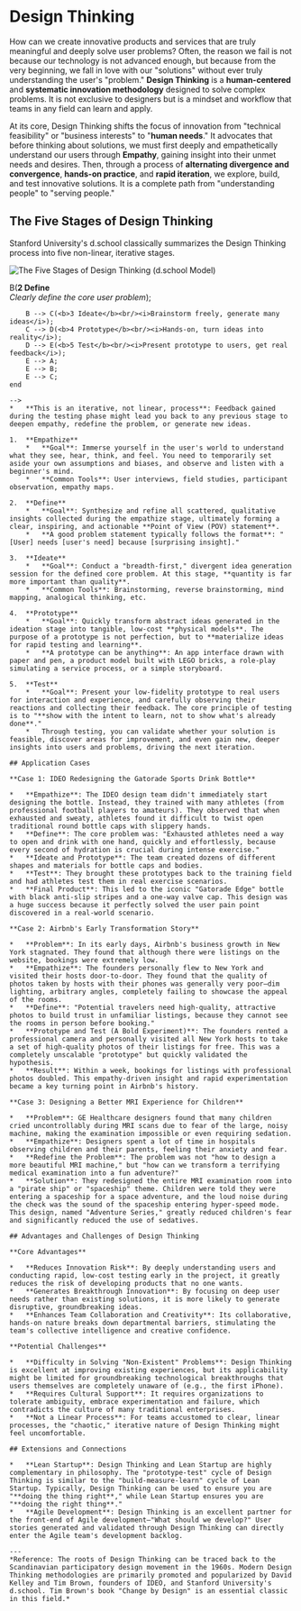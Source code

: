 # Design Thinking

How can we create innovative products and services that are truly meaningful and deeply solve user problems? Often, the reason we fail is not because our technology is not advanced enough, but because from the very beginning, we fall in love with our "solutions" without ever truly understanding the user's "problem." **Design Thinking** is a **human-centered** and **systematic innovation methodology** designed to solve complex problems. It is not exclusive to designers but is a mindset and workflow that teams in any field can learn and apply.

At its core, Design Thinking shifts the focus of innovation from "technical feasibility" or "business interests" to "**human needs**." It advocates that before thinking about solutions, we must first deeply and empathetically understand our users through **Empathy**, gaining insight into their unmet needs and desires. Then, through a process of **alternating divergence and convergence**, **hands-on practice**, and **rapid iteration**, we explore, build, and test innovative solutions. It is a complete path from "understanding people" to "serving people."

## The Five Stages of Design Thinking

Stanford University's d.school classically summarizes the Design Thinking process into five non-linear, iterative stages.

![The Five Stages of Design Thinking (d.school Model)](./Design-Thinking-Tutorial-en-mermaid.png)

<!--
```mermaid
graph TD
    subgraph The Five Stages of Design Thinking (d.school Model)
        A(<b>1 Empathize</b><br/><i>Put yourself in their shoes, understand your users</i>) --> B(<b>2 Define</b><br/><i>Clearly define the core user problem</i>);
        B --> C(<b>3 Ideate</b><br/><i>Brainstorm freely, generate many ideas</i>);
        C --> D(<b>4 Prototype</b><br/><i>Hands-on, turn ideas into reality</i>);
        D --> E(<b>5 Test</b><br/><i>Present prototype to users, get real feedback</i>);
        E --> A;
        E --> B;
        E --> C;
    end
```
-->
*   **This is an iterative, not linear, process**: Feedback gained during the testing phase might lead you back to any previous stage to deepen empathy, redefine the problem, or generate new ideas.

1.  **Empathize**
    *   **Goal**: Immerse yourself in the user's world to understand what they see, hear, think, and feel. You need to temporarily set aside your own assumptions and biases, and observe and listen with a beginner's mind.
    *   **Common Tools**: User interviews, field studies, participant observation, empathy maps.

2.  **Define**
    *   **Goal**: Synthesize and refine all scattered, qualitative insights collected during the empathize stage, ultimately forming a clear, inspiring, and actionable **Point of View (POV) statement**.
    *   **A good problem statement typically follows the format**: "[User] needs [user's need] because [surprising insight]."

3.  **Ideate**
    *   **Goal**: Conduct a "breadth-first," divergent idea generation session for the defined core problem. At this stage, **quantity is far more important than quality**.
    *   **Common Tools**: Brainstorming, reverse brainstorming, mind mapping, analogical thinking, etc.

4.  **Prototype**
    *   **Goal**: Quickly transform abstract ideas generated in the ideation stage into tangible, low-cost **physical models**. The purpose of a prototype is not perfection, but to **materialize ideas for rapid testing and learning**.
    *   **A prototype can be anything**: An app interface drawn with paper and pen, a product model built with LEGO bricks, a role-play simulating a service process, or a simple storyboard.

5.  **Test**
    *   **Goal**: Present your low-fidelity prototype to real users for interaction and experience, and carefully observing their reactions and collecting their feedback. The core principle of testing is to "**show with the intent to learn, not to show what's already done**."
    *   Through testing, you can validate whether your solution is feasible, discover areas for improvement, and even gain new, deeper insights into users and problems, driving the next iteration.

## Application Cases

**Case 1: IDEO Redesigning the Gatorade Sports Drink Bottle**

*   **Empathize**: The IDEO design team didn't immediately start designing the bottle. Instead, they trained with many athletes (from professional football players to amateurs). They observed that when exhausted and sweaty, athletes found it difficult to twist open traditional round bottle caps with slippery hands.
*   **Define**: The core problem was: "Exhausted athletes need a way to open and drink with one hand, quickly and effortlessly, because every second of hydration is crucial during intense exercise."
*   **Ideate and Prototype**: The team created dozens of different shapes and materials for bottle caps and bodies.
*   **Test**: They brought these prototypes back to the training field and had athletes test them in real exercise scenarios.
*   **Final Product**: This led to the iconic "Gatorade Edge" bottle with black anti-slip stripes and a one-way valve cap. This design was a huge success because it perfectly solved the user pain point discovered in a real-world scenario.

**Case 2: Airbnb's Early Transformation Story**

*   **Problem**: In its early days, Airbnb's business growth in New York stagnated. They found that although there were listings on the website, bookings were extremely low.
*   **Empathize**: The founders personally flew to New York and visited their hosts door-to-door. They found that the quality of photos taken by hosts with their phones was generally very poor—dim lighting, arbitrary angles, completely failing to showcase the appeal of the rooms.
*   **Define**: "Potential travelers need high-quality, attractive photos to build trust in unfamiliar listings, because they cannot see the rooms in person before booking."
*   **Prototype and Test (A Bold Experiment)**: The founders rented a professional camera and personally visited all New York hosts to take a set of high-quality photos of their listings for free. This was a completely unscalable "prototype" but quickly validated the hypothesis.
*   **Result**: Within a week, bookings for listings with professional photos doubled. This empathy-driven insight and rapid experimentation became a key turning point in Airbnb's history.

**Case 3: Designing a Better MRI Experience for Children**

*   **Problem**: GE Healthcare designers found that many children cried uncontrollably during MRI scans due to fear of the large, noisy machine, making the examination impossible or even requiring sedation.
*   **Empathize**: Designers spent a lot of time in hospitals observing children and their parents, feeling their anxiety and fear.
*   **Redefine the Problem**: The problem was not "how to design a more beautiful MRI machine," but "how can we transform a terrifying medical examination into a fun adventure?"
*   **Solution**: They redesigned the entire MRI examination room into a "pirate ship" or "spaceship" theme. Children were told they were entering a spaceship for a space adventure, and the loud noise during the check was the sound of the spaceship entering hyper-speed mode. This design, named "Adventure Series," greatly reduced children's fear and significantly reduced the use of sedatives.

## Advantages and Challenges of Design Thinking

**Core Advantages**

*   **Reduces Innovation Risk**: By deeply understanding users and conducting rapid, low-cost testing early in the project, it greatly reduces the risk of developing products that no one wants.
*   **Generates Breakthrough Innovation**: By focusing on deep user needs rather than existing solutions, it is more likely to generate disruptive, groundbreaking ideas.
*   **Enhances Team Collaboration and Creativity**: Its collaborative, hands-on nature breaks down departmental barriers, stimulating the team's collective intelligence and creative confidence.

**Potential Challenges**

*   **Difficulty in Solving "Non-Existent" Problems**: Design Thinking is excellent at improving existing experiences, but its applicability might be limited for groundbreaking technological breakthroughs that users themselves are completely unaware of (e.g., the first iPhone).
*   **Requires Cultural Support**: It requires organizations to tolerate ambiguity, embrace experimentation and failure, which contradicts the culture of many traditional enterprises.
*   **Not a Linear Process**: For teams accustomed to clear, linear processes, the "chaotic," iterative nature of Design Thinking might feel uncomfortable.

## Extensions and Connections

*   **Lean Startup**: Design Thinking and Lean Startup are highly complementary in philosophy. The "prototype-test" cycle of Design Thinking is similar to the "build-measure-learn" cycle of Lean Startup. Typically, Design Thinking can be used to ensure you are "**doing the thing right**," while Lean Startup ensures you are "**doing the right thing**."
*   **Agile Development**: Design Thinking is an excellent partner for the front-end of Agile development—"What should we develop?" User stories generated and validated through Design Thinking can directly enter the Agile team's development backlog.

---
*Reference: The roots of Design Thinking can be traced back to the Scandinavian participatory design movement in the 1960s. Modern Design Thinking methodologies are primarily promoted and popularized by David Kelley and Tim Brown, founders of IDEO, and Stanford University's d.school. Tim Brown's book "Change by Design" is an essential classic in this field.*